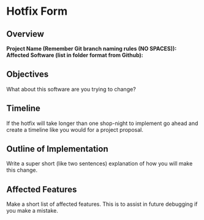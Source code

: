 
# Hotfix Form

## Overview

**Project Name (Remember Git branch naming rules (NO SPACES)):**
**Affected Software (list in folder format from Github):**

## Objectives
What about this software are you trying to change?

## Timeline
If the hotfix will take longer than one shop-night to implement go ahead and create a timeline like you would for a project proposal.

## Outline of Implementation
Write a super short (like two sentences) explanation of how you will make this change.

## Affected Features
Make a short list of affected features. This is to assist in future debugging if you make a mistake.
